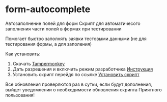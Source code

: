 # form-autocomplete
Автозаполнение полей для форм
Скрипт для автоматичесого заполнения части полей в формах при тестировании

Помогает быстро заполнять заявки тестовыми данными (не для тестирования формы, а для заполения)

Как установить:
1. Скачать [Tampermonkey](https://chromewebstore.google.com/detail/tampermonkey/dhdgffkkebhmkfjojejmpbldmpobfkfo?hl=ru)
2. Дать разрешения и включить режим разработчика [Инструкция](https://www.tampermonkey.net/faq.php#Q209)
3. Установить скрипт перейдя по ссылке [Установить скрипт](https://baisaganov.github.io/form-autocomplete/autofill.user.js)

Все обновления проверяются раз в сутки, если будут дополнения, выйдет уведомлении о необходимости обновления скрипта
Приятного пользования!
